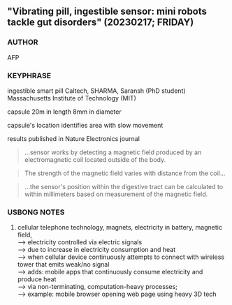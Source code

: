 ## "Vibrating pill, ingestible sensor: mini robots tackle gut disorders" (20230217; FRIDAY)

### AUTHOR
 
AFP

### KEYPHRASE

ingestible smart pill
Caltech, SHARMA, Saransh (PhD student)
Massachusetts Institute of Technology (MIT)

capsule
20m in length
8mm in diameter

capsule's location identifies area with slow movement

results published in Nature Electronics journal

> ...sensor works by detecting a magnetic field produced by an electromagnetic coil located outside of the body.

> The strength of the magnetic field varies with distance from the coil...

> ...the sensor's position within the digestive tract can be calculated to within millimeters based on measurement of the magnetic field.

### USBONG NOTES

1) cellular telephone technology, magnets, electricity in battery, magnetic field,<br/>
--> electricity controlled via electric signals<br/>
--> due to increase in electricity consumption and heat<br/>
--> when cellular device continuously attempts to connect with wireless tower that emits weak/no signal<br/>
--> adds: mobile apps that continuously consume electricity and produce heat<br/>
--> via non-terminating, computation-heavy processes;<br/>
--> example: mobile browser opening web page using heavy 3D tech 

